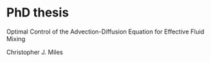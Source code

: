 # PhD thesis

Optimal Control of the Advection-Diffusion Equation for Effective Fluid Mixing

Christopher J. Miles
